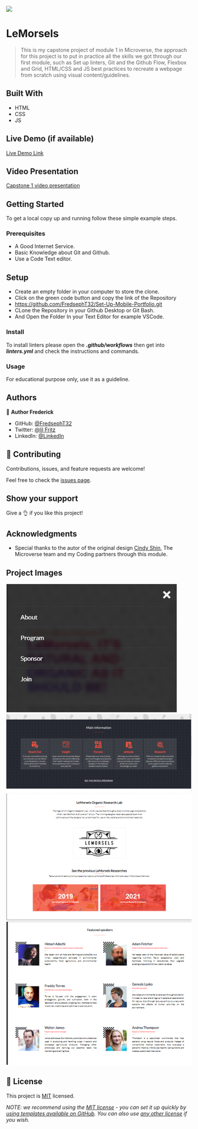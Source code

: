 ![](https://img.shields.io/badge/Microverse-blueviolet)

# LeMorsels

> This is my capstone project of module 1 in Microverse, the approach for this project is to put in practice all the skills we got through our first module, such as Set up linters, Git and the Github Flow, Flexbox and Grid, HTML/CSS and JS best practices to recreate a webpage from scratch using visual content/guidelines.

## Built With

- HTML
- CSS
- JS

## Live Demo (if available)

[Live Demo Link](https://fredsepht32.github.io/Fritzfirst-Capstone/)

## Video Presentation

[Capstone 1 video presentation](https://drive.google.com/file/d/14k4pLXp9SfEFt4HM4KiMU0u-EceIvGq2/view?usp=sharing)

## Getting Started

To get a local copy up and running follow these simple example steps.

### Prerequisites

- A Good Internet Service.
- Basic Knowledge about Git and Github.
- Use a Code Text editor.

## Setup

- Create an empty folder in your computer to store the clone.
- Click on the green code button and copy the link of the Repository
- https://github.com/FredsephT32/Set-Up-Mobile-Portfolio.git
- CLone the Repository in your Github Desktop or Git Bash.
- And Open the Folder In your Text Editor for example VSCode.

### Install

To install linters please open the ***.github/workflows*** then get into ***linters.yml*** and check the instructions and commands.

### Usage

For educational purpose only, use it as a guideline.

## Authors

👤 **Author Frederick**

- GitHub: [@FredsephT32](https://github.com/FredsephT32)
- Twitter: [@lil Fritz](https://twitter.com/Frederi70813362)
- LinkedIn: [@LinkedIn](https://www.linkedin.com/in/frederick-torres-900b4a196/)

## 🤝 Contributing

Contributions, issues, and feature requests are welcome!

Feel free to check the [issues page](../../issues/).

## Show your support

Give a 👌 if you like this project!

## Acknowledgments

- Special thanks to the autor of the original design [Cindy Shin](https://www.behance.net/gallery/29845175/CC-Global-Summit-2015), The Microverse team and my Coding partners through this module.

## Project Images

![mobile-menu](images/mobile-menu.PNG)
![main-information](images/Main-information.PNG)
![about-page](images/about-image-logos.PNG)
![Featured-speakers](images/Featured-Speakers.PNG)

## 📝 License

This project is [MIT](./LICENSE) licensed.

_NOTE: we recommend using the [MIT license](https://choosealicense.com/licenses/mit/) - you can set it up quickly by [using templates available on GitHub](https://docs.github.com/en/communities/setting-up-your-project-for-healthy-contributions/adding-a-license-to-a-repository). You can also use [any other license](https://choosealicense.com/licenses/) if you wish._
